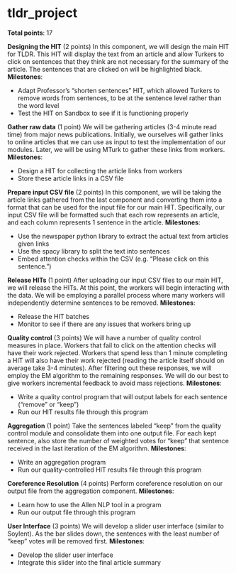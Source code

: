 # tldr_project
**Total points**: 17

**Designing the HIT** (2 points)
In this component, we will design the main HIT for TLDR. This HIT will display the text from an article and allow Turkers to click on sentences that they think are not necessary for the summary of the article. The sentences that are clicked on will be highlighted black.
**Milestones**:
* Adapt Professor’s “shorten sentences” HIT, which allowed Turkers to remove words from sentences, to be at the sentence level rather than the word level
* Test the HIT on Sandbox to see if it is functioning properly

**Gather raw data** (1 point)
We will be gathering articles (3-4 minute read time) from major news publications. Initially, we ourselves will gather links to online articles that we can use as input to test the implementation of our modules. Later, we will be using MTurk to gather these links from workers.
**Milestones**:
* Design a HIT for collecting the article links from workers
* Store these article links in a CSV file

**Prepare input CSV file** (2 points)
In this component, we will be taking the article links gathered from the last component and converting them into a format that can be used for the input file for our main HIT. Specifically, our input CSV file will be formatted such that each row represents an article, and each column represents 1 sentence in the article.
**Milestones**:
* Use the newspaper python library to extract the actual text from articles given links
* Use the spacy library to split the text into sentences
* Embed attention checks within the CSV (e.g. “Please click on this sentence.”)

**Release HITs** (1 point)
After uploading our input CSV files to our main HIT, we will release the HITs. At this point, the workers will begin interacting with the data. We will be employing a parallel process where many workers will independently determine sentences to be removed.
**Milestones**:
* Release the HIT batches
* Monitor to see if there are any issues that workers bring up

**Quality control** (3 points)
We will have a number of quality control measures in place. Workers that fail to click on the attention checks will have their work rejected. Workers that spend less than 1 minute completing a HIT will also have their work rejected (reading the article itself should on average take 3-4 minutes). After filtering out these responses, we will employ the EM algorithm to the remaining responses. We will do our best to give workers incremental feedback to avoid mass rejections.
**Milestones**:
* Write a quality control program that will output labels for each sentence (“remove” or “keep”)
* Run our HIT results file through this program

**Aggregation** (1 point)
Take the sentences labeled “keep” from the quality control module and consolidate them into one output file. For each kept sentence, also store the number of weighted votes for “keep” that sentence received in the last iteration of the EM algorithm.
**Milestones**:
* Write an aggregation program
* Run our quality-controlled HIT results file through this program

**Coreference Resolution** (4 points)
Perform coreference resolution on our output file from the aggregation component.
**Milestones**:
* Learn how to use the Allen NLP tool in a program
* Run our output file through this program

**User Interface** (3 points)
We will develop a slider user interface (similar to Soylent). As the bar slides down, the sentences with the least number of “keep” votes will be removed first.
**Milestones**:
* Develop the slider user interface
* Integrate this slider into the final article summary

